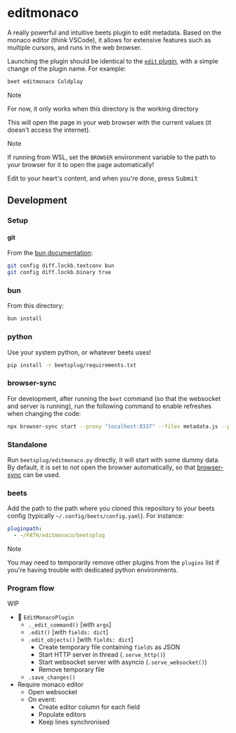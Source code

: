 # editmonaco

A really powerful and intuitive beets plugin to edit metadata.
Based on the monaco editor (think VSCode), it allows for extensive features such as multiple cursors, and runs in the web browser.

Launching the plugin should be identical to the [`edit` plugin](https://beets.readthedocs.io/en/latest/plugins/edit.html), with a simple change of the plugin name.
For example:

```bash
beet editmonaco Coldplay
```

> [!NOTE]
> For now, it only works when this directory is the working directory

This will open the page in your web browser with the current values (it doesn't access the internet).

> [!NOTE]
> If running from WSL, set the `BROWSER` environment variable to the path to your browser for it to open the page automatically!

Edit to your heart's content, and when you're done, press <kbd>Submit</kbd>


## Development

### Setup

#### git

From the [bun documentation](https://bun.sh/docs/install/lockfile):

```bash
git config diff.lockb.textconv bun
git config diff.lockb.binary true
```

### bun

From this directory:

```bash
bun install
```

### python

Use your system python, or whatever beets uses!

```bash
pip install -r beetsplug/requirements.txt
```

### browser-sync

For development, after running the `beet` command (so that the websocket and server is running), run the following command to enable refreshes when changing the code:

```bash
npx browser-sync start --proxy "localhost:8337" --files metadata.js --port 8338 --ui-port 8339
```

### Standalone

Run `beetsplug/editmonaco.py` directly, it will start with some dummy data.
By default, it is set to *not* open the browser automatically, so that [browser-sync](#browser-sync) can be used.

### beets

Add the path to the path where you cloned this repository to your beets config (typically `~/.config/beets/config.yaml`).
For instance:

```yaml
pluginpath:
  - ~/PATH/editmonaco/beetsplug
```

> [!NOTE]
> You may need to temporarily remove other plugins from the `plugins` list if you're having trouble with dedicated python environments.

### Program flow

WIP

- 󰌠 `EditMonacoPlugin`
  - `._edit_command()` [with `args`]
  - `.edit()` [with `fields: dict`]
  - `.edit_objects()` [with `fields: dict`]
    - Create temporary file containing `fields` as JSON
    - Start HTTP server in thread (`.serve_http()`)
    - Start websocket server with asyncio (`.serve_websocket()`)
    - Remove temporary file
  - `.save_changes()`
- Require monaco editor
  - Open websocket
  - On event:
    - Create editor column for each field
    - Populate editors
    - Keep lines synchronised
